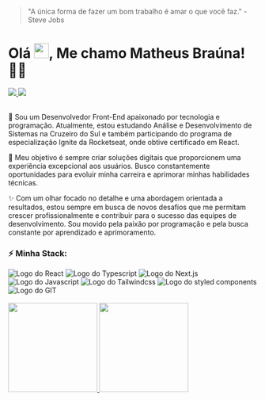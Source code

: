 > "A única forma de fazer um bom trabalho é amar o que você faz." - Steve Jobs

# Olá <img src="https://github.com/TheDudeThatCode/TheDudeThatCode/blob/master/Assets/Hi.gif" width="30px" height="30px">, Me chamo Matheus Braúna! 👨‍💻

<div>
  <a href="https://www.linkedin.com/in/matheus-brauna" target="_blank">
    <img src="https://img.shields.io/badge/LinkedIn-0077B5?style=for-the-badge&logo=linkedin&logoColor=white" target="_blank">
  </a>
  
  <a href="mailto:matheusbrauna.contato@gmail.com" target="_blank">
    <img src="https://img.shields.io/badge/Gmail-D14836?style=for-the-badge&logo=gmail&logoColor=white" target="_blank">
  </a>
</div>

<br />

<p>💬 Sou um Desenvolvedor Front-End apaixonado por tecnologia e programação. Atualmente, estou estudando Análise e Desenvolvimento de Sistemas na Cruzeiro do Sul e também participando do programa de especialização Ignite da Rocketseat, onde obtive certificado em React.
</p>

<p>🚀 Meu objetivo é sempre criar soluções digitais que proporcionem uma experiência excepcional aos usuários. Busco constantemente oportunidades para evoluir minha carreira e aprimorar minhas habilidades técnicas. </p>

<p>✨ Com um olhar focado no detalhe e uma abordagem orientada a resultados, estou sempre em busca de novos desafios que me permitam crescer profissionalmente e contribuir para o sucesso das equipes de desenvolvimento. Sou movido pela paixão por programação e pela busca constante por aprendizado e aprimoramento.</p>

### ⚡ Minha Stack:

<div>
    <img src="https://img.shields.io/badge/React-20232A?style=for-the-badge&logo=react&logoColor=61DAFB" alt="Logo do React" />
    <img src="https://img.shields.io/badge/TypeScript-007ACC?style=for-the-badge&logo=typescript&logoColor=white" alt="Logo do Typescript" />
    <img src="https://img.shields.io/badge/Next.js-121214?style=for-the-badge&logo=next.js&logoColor=white" alt="Logo do Next.js" />
    <img src="https://img.shields.io/badge/Javascript-EAD422?style=for-the-badge&logo=javascript&logoColor=121214" alt="Logo do Javascript" />
    <img src="https://img.shields.io/badge/Tailwind_CSS-38B2AC?style=for-the-badge&logo=tailwind-css&logoColor=white" alt="Logo do Tailwindcss" />
    <img src="https://img.shields.io/badge/Docker-1C64EC?style=for-the-badge&logo=docker&logoColor=white" alt="Logo do styled components" />
    <img src="https://img.shields.io/badge/git-F44D27?style=for-the-badge&logo=git&logoColor=white" alt="Logo do GIT" />
</div>

<br />

<div align="left">
  <a href="https://github.com/matheusbrauna">
  <img height="180em" src="https://github-readme-stats.vercel.app/api?username=matheusbrauna&show_icons=true&theme=rose_pine&include_all_commits=true&count_private=true"/>
  <img height="180em" src="https://github-readme-stats.vercel.app/api/top-langs/?username=matheusbrauna&layout=compact&langs_count=7&theme=rose_pine"/>
</div>

